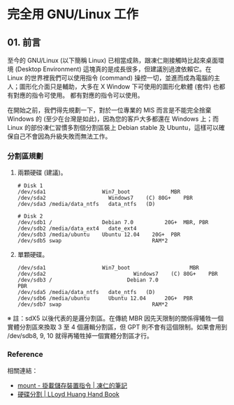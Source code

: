 # 完全用 GNU/Linux 工作

## 01. 前言

至今的 GNU/Linux (以下簡稱 Linux) 已相當成熟，跟凍仁剛接觸時比起來桌面環境 (Desktop Environment) 這塊真的是成長很多，但建議別過渡依賴它。在 Linux 的世界裡我們可以使用指令 (command) 操控一切，並進而成為電腦的主人；圖形化介面只是輔助，大多在 X Window 下可使用的圖形化軟體 (套件) 也都有對應的指令可使用。
都有對應的指令可以使用。

在開始之前，我們得先規劃一下，對於一位專業的 MIS 而言是不能完全捨棄 Windows 的 (至少在台灣是如此)，因為您的客戶大多都還在 Windows 上；而 Linux 的部份凍仁習慣多割個分割區裝上 Debian stable 及 Ubuntu，這樣可以確保自己不會因為升級失敗而無法工作。

### 分割區規劃

1. 兩顆硬碟 (建議)。

	   # Disk 1
	   /dev/sda1                  Win7_boot				MBR
	   /dev/sda2	                Windows7    (C)	80G+	PBR
	   /dev/sda3 /media/data_ntfs	data_ntfs   (D)	
	
	   # Disk 2
	   /dev/sdb1 /                Debian 7.0		  20G+	MBR, PBR
	   /dev/sdb2 /media/data_ext4	date_ext4
	   /dev/sdb3 /media/ubuntu    Ubuntu 12.04	  20G+	PBR
	   /dev/sdb5 swap                             RAM*2

2. 單顆硬碟。

	   /dev/sda1                  Win7_boot				      MBR
	   /dev/sda2					        Windows7    (C)	80G+	PBR
	   /dev/sdb3 /					      Debian 7.0				    PBR
	   /dev/sda5 /media/data_ntfs	date_ntfs   (D)
	   /dev/sdb6 /media/ubuntu		Ubuntu 12.04	  20G+  PBR
	   /dev/sdb7 swap                             RAM*2

※ 註：sdX5 以後代表的是邏分割區。在傳統 MBR 因先天限制的關係得犧牲一個實體分割區來換取 3 至 4 個邏輯分割區，但 GPT 則不會有這個限制。如果會用到 /dev/sdb8, 9, 10 就得再犧牲掉一個實體分割區才行。

### Reference

相關連結：

- [mount - 掛載儲存裝置指令 | 凍仁的筆記](http://note.drx.tw/2008/02/ubuntu-mount.html)
- [硬碟分割 | LLoyd Huang Hand Book](http://kalug.linux.org.tw/~lloyd/LLoyd_Hand_Book/book/hdisk-partition.html)

